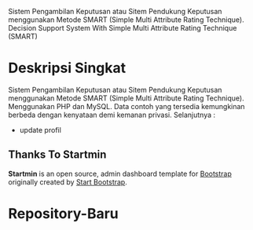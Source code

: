 Sistem Pengambilan Keputusan atau Sitem Pendukung Keputusan menggunakan Metode SMART (Simple Multi Attribute Rating Technique).
Decision  Support System With Simple Multi Attribute Rating Technique (SMART)

# Deskripsi Singkat
Sistem Pengambilan Keputusan atau Sitem Pendukung Keputusan menggunakan Metode SMART (Simple Multi Attribute Rating Technique).
Menggunakan PHP dan MySQL. Data contoh yang tersedia kemungkinan berbeda dengan kenyataan demi kemanan privasi. 
Selanjutnya : 
- update profil

## Thanks To Startmin

**Startmin** is an open source, admin dashboard template for [Bootstrap](http://getbootstrap.com/) originally created by [Start Bootstrap](http://startbootstrap.com/).






# Repository-Baru
